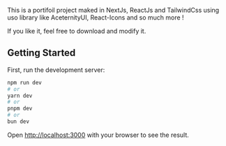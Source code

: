 This is a portifoil project maked in NextJs, ReactJs and TailwindCss using uso library like AceternityUI, React-Icons and so much more !

If you like it, feel free to download and modify it.

## Getting Started

First, run the development server:

```bash
npm run dev
# or
yarn dev
# or
pnpm dev
# or
bun dev
```

Open [http://localhost:3000](http://localhost:3000) with your browser to see the result.

